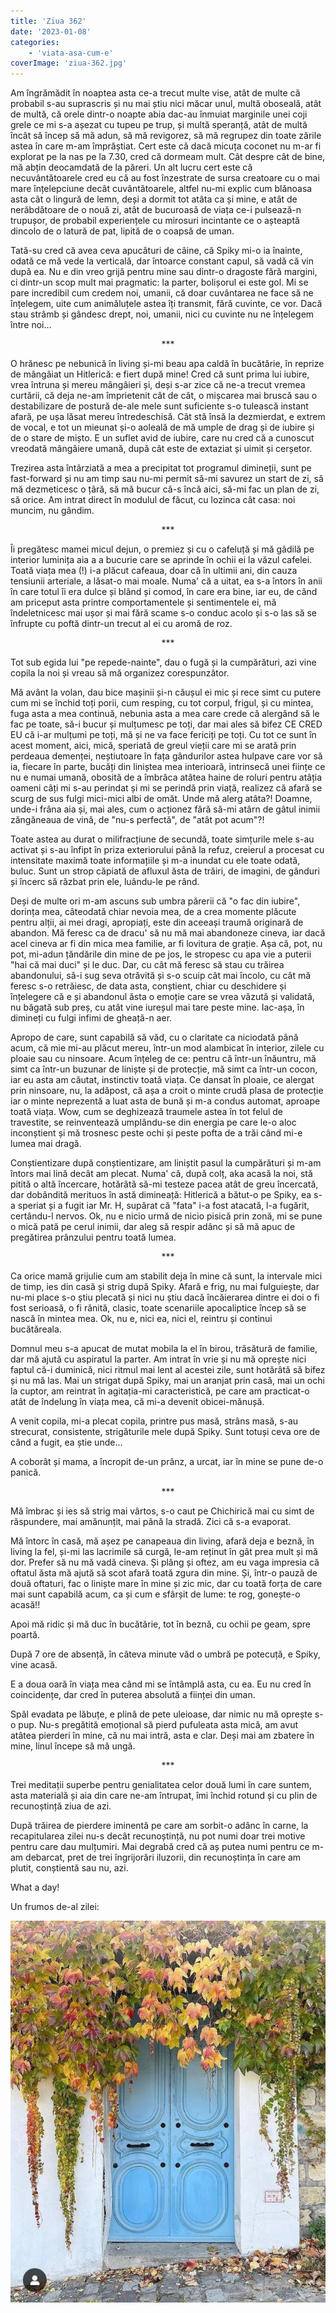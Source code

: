 ```yaml
---
title: 'Ziua 362'
date: '2023-01-08'
categories:
    - 'viata-asa-cum-e'
coverImage: 'ziua-362.jpg'
---
```


Am îngrămădit în noaptea asta ce-a trecut multe vise, atât de multe că probabil s-au suprascris și nu mai știu nici măcar unul, multă oboseală, atât de multă, că orele dintr-o noapte abia dac-au înmuiat marginile unei coji grele ce mi s-a așezat cu tupeu pe trup, și multă speranță, atât de multă încât să încep să mă adun, să mă revigorez, să mă regrupez din toate zările astea în care m-am împrăștiat. Cert este că dacă micuța coconet nu m-ar fi explorat pe la nas pe la 7.30, cred că dormeam mult. Cât despre cât de bine, mă abțin deocamdată de la păreri. Un alt lucru cert este că necuvântătoarele cred eu că au fost înzestrate de sursa creatoare cu o mai mare înțelepciune decât cuvântătoarele, altfel nu-mi explic cum blănoasa asta cât o lingură de lemn, deși a dormit tot atâta ca și mine, e atât de nerăbdătoare de o nouă zi, atât de bucuroasă de viața ce-i pulsează-n trupușor, de probabil experiențele cu mirosuri incintante ce o așteaptă dincolo de o latură de pat, lipită de o coapsă de uman.

Tată-su cred că avea ceva apucături de câine, că Spiky mi-o ia înainte, odată ce mă vede la verticală, dar întoarce constant capul, să vadă că vin după ea. Nu e din vreo grijă pentru mine sau dintr-o dragoste fără margini, ci dintr-un scop mult mai pragmatic: la parter, bolișorul ei este gol. Mi se pare incredibil cum credem noi, umanii, că doar cuvântarea ne face să ne înțelegem, uite cum animăluțele astea îți transmit, fără cuvinte, ce vor. Dacă stau strâmb și gândesc drept, noi, umanii, nici cu cuvinte nu ne înțelegem între noi…

<p style="text-align: center;">***</p>

O hrănesc pe nebunică în living și-mi beau apa caldă în bucătărie, în reprize de mângâiat un Hitlerică: e fiert după mine! Cred că sunt prima lui iubire, vrea întruna și mereu mângâieri și, deși s-ar zice că ne-a trecut vremea curtării, că deja ne-am împrietenit cât de cât, o mișcarea mai bruscă sau o destabilizare de postură de-ale mele sunt suficiente s-o tulească instant afară, pe ușa lăsat mereu întredeschisă. Cât stă însă la dezmierdat, e extrem de vocal, e tot un mieunat și-o aoleală de mă umple de drag și de iubire și de o stare de mișto. E un suflet avid de iubire, care nu cred că a cunoscut vreodată mângâiere umană, după cât este de extaziat și uimit și cerșetor.

Trezirea asta întârziată a mea a precipitat tot programul dimineții, sunt pe fast-forward și nu am timp sau nu-mi permit să-mi savurez un start de zi, să mă dezmeticesc o țâră, să mă bucur că-s încă aici, să-mi fac un plan de zi, să orice. Am intrat direct în modulul de făcut, cu lozinca cât casa: noi muncim, nu gândim.

<p style="text-align: center;">***</p>

Îi pregătesc mamei micul dejun, o premiez și cu o cafeluță și mă gâdilă pe interior luminița aia a a bucurie care se aprinde în ochii ei la văzul cafelei. Toată viața mea (!) i-a plăcut cafeaua, doar că în ultimii ani, din cauza tensiunii arteriale, a lăsat-o mai moale. Numa' că a uitat, ea s-a întors în anii în care totul îi era dulce și blând și comod, în care era bine, iar eu, de când am priceput asta printre comportamentele și sentimentele ei, mă îndeletnicesc mai ușor și mai fără scame s-o conduc acolo și s-o las să se înfrupte cu poftă dintr-un trecut al ei cu aromă de roz.

<p style="text-align: center;">***</p>

Tot sub egida lui "pe repede-nainte", dau o fugă și la cumpărături, azi vine copila la noi și vreau să mă organizez corespunzător.

Mă avânt la volan, dau bice mașinii și-n căușul ei mic și rece simt cu putere cum mi se închid toți porii, cum resping, cu tot corpul, frigul, și cu mintea, fuga asta a mea continuă, nebunia asta a mea care crede că alergând să le fac pe toate, să-i bucur și mulțumesc pe toți, dar mai ales să bifez CE CRED EU că i-ar mulțumi pe toți, mă și ne va face fericiți pe toți. Cu tot ce sunt în acest moment, aici, mică, speriată de greul vieții care mi se arată prin perdeaua demenței, neștiutoare în fața gândurilor astea hulpave care vor să ia, fiecare în parte, bucăți din liniștea mea interioară, intrinsecă unei ființe ce nu e numai umană, obosită de a îmbrăca atâtea haine de roluri pentru atâția oameni câți mi s-au perindat și mi se perindă prin viață, realizez că afară se scurg de sus fulgi mici-mici albi de omăt. Unde mă alerg atâta?! Doamne, unde-i frâna aia și, mai ales, cum o acționez fără să-mi atârn de gâtul inimii zăngăneaua de vină, de "nu-s perfectă", de "atât pot acum"?!

Toate astea au durat o milifracțiune de secundă, toate simțurile mele s-au activat și s-au înfipt în priza exteriorului până la refuz, creierul a procesat cu intensitate maximă toate informațiile și m-a inundat cu ele toate odată, buluc. Sunt un strop căpiată de afluxul ăsta de trăiri, de imagini, de gânduri și încerc să răzbat prin ele, luându-le pe rând.

Deși de multe ori m-am ascuns sub umbra părerii că "o fac din iubire", dorința mea, câteodată chiar nevoia mea, de a crea momente plăcute pentru alții, ai mei dragi, apropiați, este din aceeași traumă originară de abandon. Mă feresc ca de dracu' să nu mă mai abandoneze cineva, iar dacă acel cineva ar fi din mica mea familie, ar fi lovitura de grație. Așa că, pot, nu pot, mi-adun țăndările din mine de pe jos, le stropesc cu apa vie a puterii "hai că mai duci" și le duc. Dar, cu cât mă feresc să stau cu trăirea abandonului, să-i sug seva otrăvită și s-o scuip cât mai încolo, cu cât mă feresc s-o retrăiesc, de data asta, conștient, chiar cu deschidere și înțelegere că e și abandonul ăsta o emoție care se vrea văzută și validată, nu băgată sub preș, cu atât vine iureșul mai tare peste mine. Iac-așa, în dimineți cu fulgi infimi de gheață-n aer.

Apropo de care, sunt capabilă să văd, cu o claritate ca niciodată până acum, că mie mi-au plăcut mereu, într-un mod alambicat în interior, zilele cu ploaie sau cu ninsoare. Acum înțeleg de ce: pentru că într-un înăuntru, mă simt ca într-un buzunar de liniște și de protecție, mă simt ca într-un cocon, iar eu asta am căutat, instinctiv toată viața. Ce dansat în ploaie, ce alergat prin ninsoare, nu, la adăpost, că așa a croit o minte crudă plasa de protecție iar o minte neprezentă a luat asta de bună și m-a condus automat, aproape toată viața. Wow, cum se deghizează traumele astea în tot felul de travestite, se reinventează umplându-se din energia pe care le-o aloc inconștient și mă trosnesc peste ochi și peste pofta de a trăi când mi-e lumea mai dragă.

Conștientizare după conștientizare, am liniștit pasul la cumpărături și m-am întors mai lină decât am plecat. Numa' că, după colț, aka acasă la noi, stă pitită o altă încercare, hotărâtă să-mi testeze pacea atât de greu încercată, dar dobândită merituos în astă dimineață: Hitlerică a bătut-o pe Spiky, ea s-a speriat și a fugit iar Mr. H, supărat că "fata" i-a fost atacată, l-a fugărit, certându-l nervos. Ok, nu e nicio urmă de nicio pisică prin zonă, mi se pune o mică pată pe cerul inimii, dar aleg să respir adânc și să mă apuc de pregătirea prânzului pentru toată lumea.

<p style="text-align: center;">***</p>

Ca orice mamă grijulie cum am stabilit deja în mine că sunt, la intervale mici de timp, ies din casă și strig după Spiky. Afară e frig, nu mai fulguiește, dar nu-mi place s-o știu plecată și nici nu știu dacă încăierarea dintre ei doi o fi fost serioasă, o fi rănită, clasic, toate scenariile apocaliptice încep să se nască în mintea mea. Ok, nu e, nici ea, nici el, reintru și continui bucătăreala.

Domnul meu s-a apucat de mutat mobila la el în birou, trăsătură de familie, dar mă ajută cu aspiratul la parter. Am intrat în vrie și nu mă oprește nici faptul că-i duminică, nici ritmul mai lent al acestei zile, sunt hotărâtă să bifez și nu mă las. Mai un strigat după Spiky, mai un aranjat prin casă, mai un ochi la cuptor, am reintrat în agitația-mi caracteristică, pe care am practicat-o atât de îndelung în viața mea, că mi-a devenit obicei-mănușă.

A venit copila, mi-a plecat copila, printre pus masă, strâns masă, s-au strecurat, consistente, strigăturile mele după Spiky. Sunt totuși ceva ore de când a fugit, ea știe unde…

A coborât și mama, a încropit de-un prânz, a urcat, iar în mine se pune de-o panică.

<p style="text-align: center;">***</p>

Mă îmbrac și ies să strig mai vârtos, s-o caut pe Chichirică mai cu simt de răspundere, mai amănunțit, mai până la stradă. Zici că s-a evaporat.

Mă întorc în casă, mă așez pe canapeaua din living, afară deja e beznă, în living la fel, și-mi las lacrimile să curgă, le-am reținut în gât prea mult și mă dor. Prefer să nu mă vadă cineva. Și plâng și oftez, am eu vaga impresia că oftatul ăsta mă ajută să scot afară toată zgura din mine. Și, într-o pauză de două oftaturi, fac o liniște mare în mine și zic mic, dar cu toată forța de care mai sunt capabilă acum, ca și cum e sfârșit de lume: te rog, gonește-o acasă!!

Apoi mă ridic și mă duc în bucătărie, tot în beznă, cu ochii pe geam, spre poartă.

După 7 ore de absență, în câteva minute văd o umbră pe potecuță, e Spiky, vine acasă.

E a doua oară în viața mea când mi se întâmplă asta, cu ea. Eu nu cred în coincidențe, dar cred în puterea absolută a ființei din uman.

Spăl evadata pe lăbuțe, e plină de pete uleioase, dar nimic nu mă oprește s-o pup. Nu-s pregătită emoțional să pierd pufuleata asta mică, am avut atâtea pierderi în mine, că nu mai intră, asta e clar. Deși mai am zbatere în mine, linul începe să mă ungă.

<p style="text-align: center;">***</p>

Trei meditații superbe pentru genialitatea celor două lumi în care suntem, asta materială și aia din care ne-am întrupat, îmi închid rotund și cu plin de recunoștință ziua de azi.

După trăirea de pierdere iminentă pe care am sorbit-o adânc în carne, la recapitularea zilei nu-s decât recunoștință, nu pot numi doar trei motive pentru care dau mulțumiri. Mai degrabă cred că aș putea numi pentru ce m-am debarcat, pret de trei îngrijorări iluzorii, din recunoștința în care am plutit, conștientă sau nu, azi.

What a day!

Un frumos de-al zilei:

![](images/362.jpeg)

